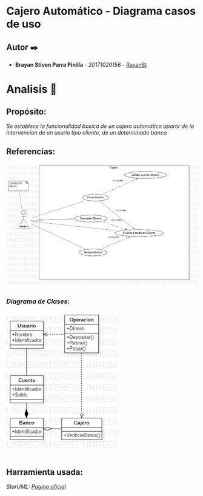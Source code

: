 # Cajero Automático - Diagrama casos de uso

## Autor ✒️

* **Brayan Stiven Parra Pinilla** - *20171020156* - [RayanSt](https://github.com/RayanSt)

# Analisis 📌

## Propósito: 

_Se establece la funcionalidad basica de un cajero automático apartir de la intervencion de un usurio tipo cliente, de un determinado banco_


## Referencias: 

![imagen referencia](https://github.com/RayanSt/ClonCajero/blob/master/UseCaseCajero.jpg)

### _Diagrama de Clases_:

![imagen referencia](https://github.com/RayanSt/ClonCajero/blob/master/ClasesCaj.jpg)

## Harramienta usada: 

_StarUML: [Pagina oficial](http://staruml.io)_
